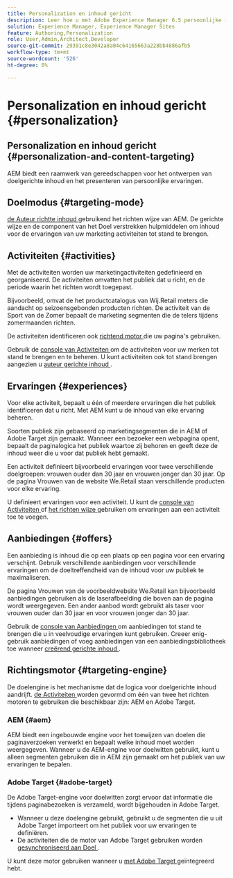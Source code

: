 ```yaml
---
title: Personalization en inhoud gericht
description: Leer hoe u met Adobe Experience Manager 6.5 persoonlijke inhoud kunt maken.
solution: Experience Manager, Experience Manager Sites
feature: Authoring,Personalization
role: User,Admin,Architect,Developer
source-git-commit: 29391c8e3042a8a04c64165663a228bb4886afb5
workflow-type: tm+mt
source-wordcount: '526'
ht-degree: 0%

---
```


# Personalization en inhoud gericht {#personalization}

## Personalization en inhoud gericht {#personalization-and-content-targeting}

AEM biedt een raamwerk van gereedschappen voor het ontwerpen van doelgerichte inhoud en het presenteren van persoonlijke ervaringen.

## Doelmodus {#targeting-mode}

[ de Auteur richtte inhoud ](/help/sites-authoring/content-targeting-touch.md) gebruikend het richten wijze van AEM. De gerichte wijze en de component van het Doel verstrekken hulpmiddelen om inhoud voor de ervaringen van uw marketing activiteiten tot stand te brengen.

## Activiteiten {#activities}

Met de activiteiten worden uw marketingactiviteiten gedefinieerd en georganiseerd. De activiteiten omvatten het publiek dat u richt, en de periode waarin het richten wordt toegepast.

Bijvoorbeeld, omvat de het productcatalogus van Wij.Retail meters die aandacht op seizoensgebonden producten richten. De activiteit van de Sport van de Zomer bepaalt de marketing segmenten die de telers tijdens zomermaanden richten.

De activiteiten identificeren ook [ richtend motor ](/help/sites-authoring/personalization.md#targeting-engine) die uw pagina&#39;s gebruiken.

Gebruik de [ console van Activiteiten ](/help/sites-authoring/activitylib.md) om de activiteiten voor uw merken tot stand te brengen en te beheren. U kunt activiteiten ook tot stand brengen aangezien u [ auteur gerichte inhoud ](/help/sites-authoring/content-targeting-touch.md).

## Ervaringen {#experiences}

Voor elke activiteit, bepaalt u één of meerdere ervaringen die het publiek identificeren dat u richt. Met AEM kunt u de inhoud van elke ervaring beheren.

Soorten publiek zijn gebaseerd op marketingsegmenten die in AEM of Adobe Target zijn gemaakt. Wanneer een bezoeker een webpagina opent, bepaalt de paginalogica het publiek waartoe zij behoren en geeft deze de inhoud weer die u voor dat publiek hebt gemaakt.

Een activiteit definieert bijvoorbeeld ervaringen voor twee verschillende doelgroepen: vrouwen ouder dan 30 jaar en vrouwen jonger dan 30 jaar. Op de pagina Vrouwen van de website We.Retail staan verschillende producten voor elke ervaring.

U definieert ervaringen voor een activiteit. U kunt de [ console van Activiteiten ](/help/sites-authoring/activitylib.md#adding-editing-an-activity-using-the-activities-console) of [ het richten wijze ](/help/sites-authoring/content-targeting-touch.md#adding-and-removing-experiences-using-targeting-mode) gebruiken om ervaringen aan een activiteit toe te voegen.

## Aanbiedingen {#offers}

Een aanbieding is inhoud die op een plaats op een pagina voor een ervaring verschijnt. Gebruik verschillende aanbiedingen voor verschillende ervaringen om de doeltreffendheid van de inhoud voor uw publiek te maximaliseren.

De pagina Vrouwen van de voorbeeldwebsite We.Retail kan bijvoorbeeld aanbiedingen gebruiken als de laserafbeelding die boven aan de pagina wordt weergegeven. Een ander aanbod wordt gebruikt als taser voor vrouwen ouder dan 30 jaar en voor vrouwen jonger dan 30 jaar.

Gebruik de [ console van Aanbiedingen ](/help/sites-authoring/offerlib.md) om aanbiedingen tot stand te brengen die u in veelvoudige ervaringen kunt gebruiken. Creeer enig-gebruik aanbiedingen of voeg aanbiedingen van een aanbiedingsbibliotheek toe wanneer [ creërend gerichte inhoud ](/help/sites-authoring/content-targeting-touch.md).

## Richtingsmotor {#targeting-engine}

De doelengine is het mechanisme dat de logica voor doelgerichte inhoud aandrijft. [ de Activiteiten ](/help/sites-authoring/activitylib.md) worden gevormd om één van twee het richten motoren te gebruiken die beschikbaar zijn: AEM en Adobe Target.

### AEM {#aem}

AEM biedt een ingebouwde engine voor het toewijzen van doelen die paginaverzoeken verwerkt en bepaalt welke inhoud moet worden weergegeven. Wanneer u de AEM-engine voor doelwitten gebruikt, kunt u alleen segmenten gebruiken die in AEM zijn gemaakt om het publiek van uw ervaringen te bepalen.

### Adobe Target {#adobe-target}

De Adobe Target-engine voor doelwitten zorgt ervoor dat informatie die tijdens paginabezoeken is verzameld, wordt bijgehouden in Adobe Target.

* Wanneer u deze doelengine gebruikt, gebruikt u de segmenten die u uit Adobe Target importeert om het publiek voor uw ervaringen te definiëren.
* De activiteiten die de motor van Adobe Target gebruiken worden [ gesynchroniseerd aan Doel ](/help/sites-authoring/activitylib.md#synchronizing-activities-with-adobe-target).

U kunt deze motor gebruiken wanneer u [ met Adobe Target ](/help/sites-administering/opt-in.md) geïntegreerd hebt.

